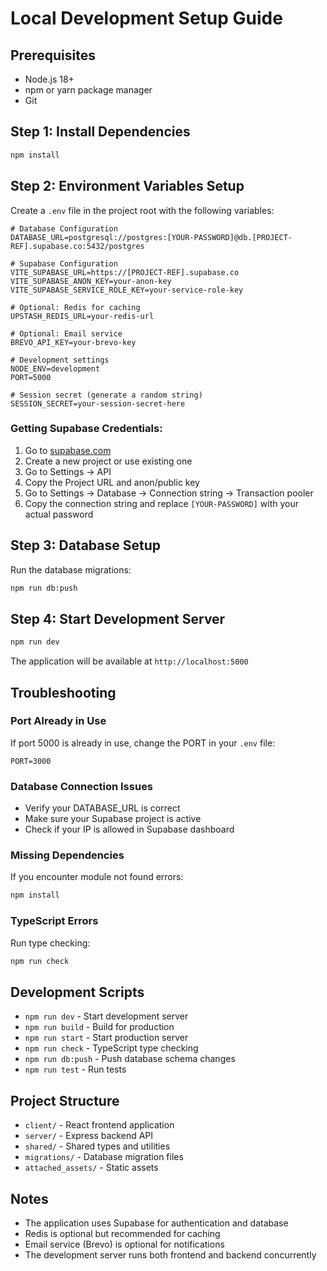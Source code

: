 # Local Development Setup Guide

## Prerequisites
- Node.js 18+ 
- npm or yarn package manager
- Git

## Step 1: Install Dependencies
```bash
npm install
```

## Step 2: Environment Variables Setup

Create a `.env` file in the project root with the following variables:

```env
# Database Configuration
DATABASE_URL=postgresql://postgres:[YOUR-PASSWORD]@db.[PROJECT-REF].supabase.co:5432/postgres

# Supabase Configuration
VITE_SUPABASE_URL=https://[PROJECT-REF].supabase.co
VITE_SUPABASE_ANON_KEY=your-anon-key
VITE_SUPABASE_SERVICE_ROLE_KEY=your-service-role-key

# Optional: Redis for caching
UPSTASH_REDIS_URL=your-redis-url

# Optional: Email service
BREVO_API_KEY=your-brevo-key

# Development settings
NODE_ENV=development
PORT=5000

# Session secret (generate a random string)
SESSION_SECRET=your-session-secret-here
```

### Getting Supabase Credentials:
1. Go to [supabase.com](https://supabase.com)
2. Create a new project or use existing one
3. Go to Settings → API
4. Copy the Project URL and anon/public key
5. Go to Settings → Database → Connection string → Transaction pooler
6. Copy the connection string and replace `[YOUR-PASSWORD]` with your actual password

## Step 3: Database Setup

Run the database migrations:
```bash
npm run db:push
```

## Step 4: Start Development Server

```bash
npm run dev
```

The application will be available at `http://localhost:5000`

## Troubleshooting

### Port Already in Use
If port 5000 is already in use, change the PORT in your `.env` file:
```env
PORT=3000
```

### Database Connection Issues
- Verify your DATABASE_URL is correct
- Make sure your Supabase project is active
- Check if your IP is allowed in Supabase dashboard

### Missing Dependencies
If you encounter module not found errors:
```bash
npm install
```

### TypeScript Errors
Run type checking:
```bash
npm run check
```

## Development Scripts

- `npm run dev` - Start development server
- `npm run build` - Build for production
- `npm run start` - Start production server
- `npm run check` - TypeScript type checking
- `npm run db:push` - Push database schema changes
- `npm run test` - Run tests

## Project Structure

- `client/` - React frontend application
- `server/` - Express backend API
- `shared/` - Shared types and utilities
- `migrations/` - Database migration files
- `attached_assets/` - Static assets

## Notes

- The application uses Supabase for authentication and database
- Redis is optional but recommended for caching
- Email service (Brevo) is optional for notifications
- The development server runs both frontend and backend concurrently 